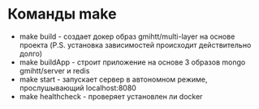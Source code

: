 # Команды make
* make build - создает докер образ gmihtt/multi-layer на основе проекта (P.S. установка зависимостей происходит действительно долго)
* make buildApp - строит приложение на основе 3 образов mongo gmihtt/server и redis
* make start - запускает сервер в автономном режиме, прослушывающий localhost:8080
* make healthcheck - проверяет установлен ли docker
